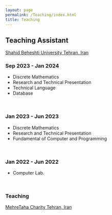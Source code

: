 ```yaml
---
layout: page
permalink: /Teaching/index.html
title: Teaching
---
```


## Teaching Assistant
[Shahid Beheshti University Tehran, Iran](https://cse.sbu.ac.ir/)


### Sep 2023 - Jan 2024

- Discrete Mathematics
- Research and Technical Presentation
- Technical Language
- Database
<br>

### Jan 2023 - Jun 2023

- Discrete Mathematics
- Research and Technical Presentation
- Fundamental of Computer and Programming
<br>

### Jan 2022 - Jun 2022

- Computer Lab.
<br>


### Teaching
[MehreTaha Charity Tehran, Iran](https://mehretaha.com/)

<br>

## Duties

- Published homeworks, projects and quizzes
- Instructed lectures
- Made educational media


